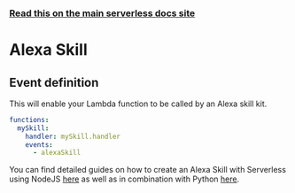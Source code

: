 <!--
title: Serverless Framework - AWS Lambda Events - Alexa Skill
menuText: Alexa Skill
menuOrder: 6
description:  Setting up AWS Alexa Skill Events with AWS Lambda via the Serverless Framework
layout: Doc
-->

<!-- DOCS-SITE-LINK:START automatically generated  -->
### [Read this on the main serverless docs site](https://www.serverless.com/framework/docs/providers/aws/events/alexa-skill)
<!-- DOCS-SITE-LINK:END -->

# Alexa Skill

## Event definition

This will enable your Lambda function to be called by an Alexa skill kit.

```yml
functions:
  mySkill:
    handler: mySkill.handler
    events:
      - alexaSkill
```

You can find detailed guides on how to create an Alexa Skill with Serverless using NodeJS [here](https://github.com/serverless/examples/tree/master/aws-node-alexa-skill) as well as in combination with Python [here](https://github.com/serverless/examples/tree/master/aws-python-alexa-skill).
